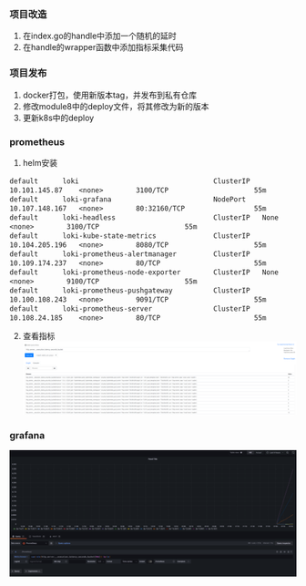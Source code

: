 ### 项目改造
1. 在index.go的handle中添加一个随机的延时
2. 在handle的wrapper函数中添加指标采集代码

### 项目发布
1. docker打包，使用新版本tag，并发布到私有仓库
2. 修改module8中的deploy文件，将其修改为新的版本
3. 更新k8s中的deploy

### prometheus
1. helm安装
```
default      loki                                 ClusterIP   10.101.145.87    <none>        3100/TCP                     55m
default      loki-grafana                         NodePort    10.107.148.167   <none>        80:32160/TCP                 55m
default      loki-headless                        ClusterIP   None             <none>        3100/TCP                     55m
default      loki-kube-state-metrics              ClusterIP   10.104.205.196   <none>        8080/TCP                     55m
default      loki-prometheus-alertmanager         ClusterIP   10.109.174.237   <none>        80/TCP                       55m
default      loki-prometheus-node-exporter        ClusterIP   None             <none>        9100/TCP                     55m
default      loki-prometheus-pushgateway          ClusterIP   10.100.108.243   <none>        9091/TCP                     55m
default      loki-prometheus-server               ClusterIP   10.108.24.185    <none>        80/TCP                       55m
```
2. 查看指标
![img_1.png](img_1.png)

### grafana
![img.png](img.png)